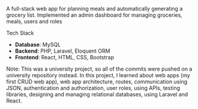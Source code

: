 A full-stack web app for planning meals and automatically generating a grocery list.
Implemented an admin dashboard for managing groceries, meals, users and roles

Tech Stack

- **Database**: MySQL  
- **Backend**: PHP, Laravel, Eloquent ORM  
- **Frontend**: React, HTML, CSS, Bootstrap

Note: This was a university project, so all of the commits were pushed on a university repository instead.
In this project, I learned about web apps (my first CRUD web app), web app architecture, routes, 
communication using JSON, authentication and authorization, user roles, using APIs, testing libraries,
designing and managing relational databases, using Laravel and React.
